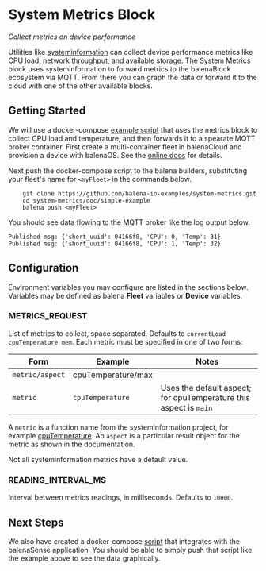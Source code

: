 # System Metrics Block

*Collect metrics on device performance*

Utilities like [systeminformation](https://systeminformation.io/) can collect device performance metrics like CPU load, network throughput, and available storage. The System Metrics block uses systeminformation to forward metrics to the balenaBlock ecosystem via MQTT. From there you can graph the data or forward it to the cloud with one of the other available blocks.

## Getting Started

We will use a docker-compose [example script](doc/simple-example/docker-compose.yml) that uses the metrics block to collect CPU load and temperature, and then forwards it to a spearate MQTT broker container. First create a multi-container fleet in balenaCloud and provision a device with balenaOS. See the [online docs](https://www.balena.io/docs/learn/getting-started/raspberrypi3/nodejs/) for details.

Next push the docker-compose script to the balena builders, substituting your fleet's name for `<myFleet>` in the commands below.

```
    git clone https://github.com/balena-io-examples/system-metrics.git
    cd system-metrics/doc/simple-example
    balena push <myFleet>
```

You should see data flowing to the MQTT broker like the log output below.

```
Published msg: {'short_uuid': 04166f8, 'CPU': 0, 'Temp': 31}
Published msg: {'short_uuid': 04166f8, 'CPU': 1, 'Temp': 32}
```

## Configuration
Environment variables you may configure are listed in the sections below. Variables may be defined as balena **Fleet** variables or **Device** variables.

### METRICS_REQUEST

List of metrics to collect, space separated. Defaults to `currentLoad cpuTemperature mem`. Each metric must be specified in one of two forms:

| Form | Example | Notes |
| ---- | ------- | ----- |
| `metric/aspect`| cpuTemperature/max ||
| `metric` |`cpuTemperature` |Uses the default aspect; for cpuTemperature this aspect is `main`|

A `metric` is a function name from the systeminformation project, for example [cpuTemperature](https://systeminformation.io/cpu.html). An `aspect` is a particular result object for the metric as shown in the documentation.

Not all systeminformation metrics have a default value.

### READING_INTERVAL_MS

Interval between metrics readings, in milliseconds. Defaults to `10000`.


## Next Steps
We also have created a docker-compose [script](doc/balenaSense-example/docker-compose.yml) that integrates with the balenaSense application. You should be able to simply push that script like the example above to see the data graphically.